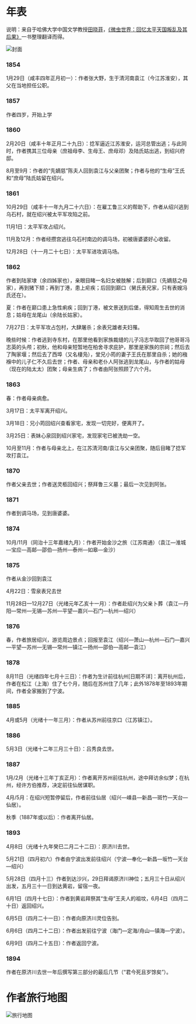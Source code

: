 # 年表

说明：来自于哈佛大学中国文学教授[田晓菲](https://zh.wikipedia.org/zh-hans/%E7%94%B0%E6%99%93%E8%8F%B2])，[《微虫世界：回忆太平天国叛乱及其后果》](https://uwapress.uw.edu/book/9780295993188/the-world-of-a-tiny-insect/)一书整理翻译而得。

![封面](/cover.jpg)

### 1854

1月29日（咸丰四年正月初一）：作者张大野，生于清河南袁江（今江苏淮安），其父在当地担任公职。

### 1857

作者四岁，开始上学

### 1860

2月20日（咸丰十年正月二十九日）：捻军逼近江苏淮安，运河总管出逃；与此同时，作者携其三位母亲（庶祖母李、生母王、庶母邓）及陆氏姑出逃，到绍兴府邸。

8月至9月：作者的“先嫡慈”陈夫人回到袁江与父亲团聚；作者与他的“生母”王氏和“庶母”陆氏姑留在绍兴。

### 1861

10月29日（咸丰十一年九月二十六日）：在雇工鲁三义的帮助下，作者从绍兴逃到乌石村，就在绍兴被太平军攻陷之前。

11月1日：太平军攻占绍兴。

11月及12月：作者经攒宫逃往乌石村南边的调马场，初被唐婆婆好心收留。

12月28日（十一月二十七日）：太平军进攻调马场。

### 1862

作者到陆家埭（余四姊家也），亲眼目睹一名妇女被肢解；后到巅口（先嫡慈之母家），再到猪下颏；再到丁港，患上疟疾；后回到巅口（舅氏表兄家，只有表嫂冯氏还在）。

夏：作者在巅口患上急性痢疾；回到丁港，被文景送到后堡，得知周生去世的消息；姑母在龙尾山（余陆长姑家）。

7月27日：太平军攻占包村，大肆屠杀；余表兄雄者夫妇罹。

晚些时候：作者逃到寺东村，在那里他看到家族裁缝的儿子冯志华取回了他哥哥冯志英的头颅；初秋，他和母亲短暂地在柏舍寻求庇护，那里是家族的宗祠；然后去了陶家堰；然后去了西埠（又名棲凫），堂兄小筠的妻子王氏在那里自杀；她的襁褓中的儿子仁不久后去世；作者、母亲和老仆人阿张逃到龙尾山，与作者的姑母（现在的陆太太）团聚；母亲生病了；作者由阿张照顾了六个月。

### 1863

春：作者母亲病愈。

3月17日：太平军离开绍兴。

3月18日：兄小筠回绍兴查看家宅，发现一切完好，便离开了。

3月25日：表妹心泉回到绍兴家宅，发现家宅已被洗劫一空。

10月至11月：作者与母亲北上，在江苏清河南/袁江与父亲团聚，随后目睹了捻军攻打袁江。

### 1870

作者父亲去世；作者送灵柩回绍兴；祭拜鲁三义墓；最后一次见到阿张。

### 1871

作者到调马场，见到唐婆婆。

### 1874

10月/11月（同治十三年嘉绪九月）：作者开始金沙之旅（江苏南通）（袁江—淮城—宝应—高邮—邵伯—扬州—泰州—如皋—金沙）

### 1875

作者从金沙回到袁江

4月22日：雪泉表兄去世

11月28日—12月27日（光绪元年乙亥十一月）：作者赴绍兴为父亲卜葬（袁江—丹阳—常州—无锡—苏州—平望—嘉兴—石门—杭州—绍兴）


### 1876

春，作者旅居绍兴，游览周边景点；回报至袁江（绍兴—萧山—杭州—石门—嘉兴—平望—苏州—无锡—常州—镇江—扬州—邵伯—高邮—袁江）

### 1878

8月11日（光绪四年七月十三日）：作者为生计前往杭州[日期不详]：离开杭州后，作者在松江（上海）住了七个月，随后在苏州住了几年；此外1878年至1893年期间，作者全家搬到了宁波。

### 1885

4月或5月（光绪十一年三月）：作者从苏州前往京口（江苏镇江）。

### 1886

5月3日（光绪十二年三月三十日）：吕秀良去世。

### 1887

1月/2月（光绪十三年丁亥正月）：作者离开苏州前往杭州，途中拜访余似梦；在杭州，经许方伯推荐，决定前往仙居谋职。

4月/5月：在绍兴短暂停留后，作者前往仙居（绍兴—嵊县—新昌—斑竹—天台—仙居）。

秋季（1887年或以后）：作者离开仙居。


### 1893

4月8日（光绪十九年癸巳二月二十二日）：原济川去世。

5月21日（四月初六）作者由宁波出发前往绍兴（宁波—奉化—新昌—坂竹—天台—绍兴）

5月28日（四月十三）作者到达沙兴，29日拜谒原济川神位；五月三十日从绍兴出发，五月三十一日到达黄岩，留宿一夜。

6月1日（四月十七日）：作者到黄岩拜祭其“生母”王夫人的祖坟，6月4日（四月二十日）返回绍兴。

6月5日（四月二十一日）：作者向原济川灵位告别。

6月6日（四月二十二日）：作者出发前往宁波（海门—定海/舟山—镇海—宁波）。

6月9日（四月二十五日）：作者返回宁波。

### 1894

作者在原济川去世一年后撰写第三部分的最后几节（“君今死且岁馀矣”）。

# 作者旅行地图

![旅行地图](/map.png)
